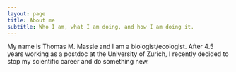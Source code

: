 ```yaml
---
layout: page
title: About me
subtitle: Who I am, what I am doing, and how I am doing it.
---
```


My name is Thomas M. Massie and I am a biologist/ecologist. After 4.5 years
working as a postdoc at the University of Zurich, I recently decided to
stop my scientific career and do something new.
